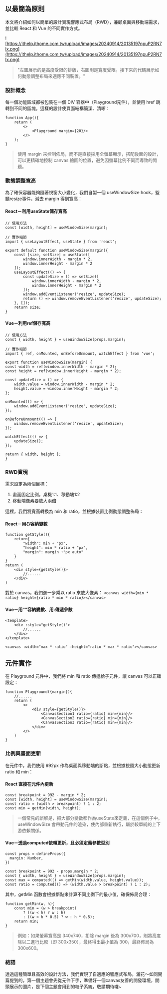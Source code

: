 ## 以最簡為原則

本文將介紹如何以簡單的設計實現響應式布局（RWD），兼顧桌面與移動端需求，並比較 React 和 Vue 的不同實作方式。

![https://ithelp.ithome.com.tw/upload/images/20240914/20135197npuP2RN7Ix.png](https://ithelp.ithome.com.tw/upload/images/20240914/20135197npuP2RN7Ix.png)
> "左圖展示的是高度受限的排版，右圖則是寬度受限。接下來的代碼展示如何動態調整布局來適應不同裝置。"
### 設計概念
每一個功能區域都被包裝在一個 DIV 容器中（Playground元件），並使用 href 跳轉到不同的區塊。這樣的設計使頁面結構簡潔、清晰：

```
function App(){
    return (
        <>
            <Playground margin={20}/>
        </>
    );
}
```

> 使用 margin 來控制佈局，而不是直接採用全螢幕顯示，搭配後面的設計，可以更精確地控制 canvas 繪圖的位置，避免因螢幕比例不同而導致的問題。

### 動態調整寬高
為了確保容器能夠隨著視窗大小變化，我們自製一個 useWindowSize hook，監聽resize事件，減去 margin 得到寬高：

#### React－利用useState儲存寬高
```
// 使用方法
const [width, height] = useWindowSize(margin);

// 實作細節
import { useLayoutEffect, useState } from 'react';

export default function useWindowSize(margin){
    const [size, setSize] = useState([
        window.innerWidth - margin * 2,
        window.innerHeight - margin * 2
    ]);
    useLayoutEffect(() => {
        const updateSize = () => setSize([
            window.innerWidth - margin * 2,
            window.innerHeight - margin * 2
        ]);
        window.addEventListener('resize', updateSize);
        return () => window.removeEventListener('resize', updateSize);
    }, []);
    return size;
}
```
#### Vue－利用ref儲存寬高
```
// 使用方法
const { width, height } = useWindowSize(props.margin);

// 實作細節
import { ref, onMounted, onBeforeUnmount, watchEffect } from 'vue';

export function useWindowSize(margin) {
const width = ref(window.innerWidth - margin * 2);
const height = ref(window.innerHeight - margin * 2);

const updateSize = () => {
    width.value = window.innerWidth - margin * 2;
    height.value = window.innerHeight - margin * 2;
};

onMounted(() => {
    window.addEventListener('resize', updateSize);
});

onBeforeUnmount(() => {
    window.removeEventListener('resize', updateSize);
});

watchEffect(() => {
    updateSize();
});

return { width, height };
}
```


### RWD實現
需求設定為兩個目標：
1. 畫面固定比例，桌機1:1、移動端1:2
2. 移動端像素要放大兩倍

這裡，我們將寬高轉換為 min 和 ratio，並根據裝置比例動態調整佈局：

#### React－用{}容納變數
```
function getStyle(){
    return{
        "width": min + "px",
        "height": min * ratio + "px",
        "margin": margin +"px auto"
    }
}
return (
    <div style={getStyle()}>
        //......
    </div>
)
```

對於 canvas，我們進一步乘以 ratio 來放大像素：
`<canvas width={min * ratio} height={ratio * min * ratio}></canvas>`

#### Vue－用""容納變數、用:傳遞參數
```
<template>
    <div :style="getStyle()">
        //......
    </div>
</template>
```
`<canvas :width="max * ratio" :height="ratio * max * ratio"></canvas>`
## 元件實作
在 Playground 元件中，我們將 min 和 ratio 傳遞給子元件，讓 canvas 可以正確設定：

```
function Playground({margin}){
    //......
    return (
        <>
            <div style={getStyle()}>
                <CanvasSection1 ratio={ratio} min={min}/>
                <CanvasSection2 ratio={ratio} min={min}/>
                <CanvasSection3 ratio={ratio} min={min}/>
            </div>
        </>
    )
}
```
### 比例與畫面更新

在元件中，我們使用 992px 作為桌面與移動端的斷點，並根據視窗大小動態更新 ratio 和 min：
#### React 直接在元件內更新
```
const breakpoint = 992 - margin * 2;
const [width, height] = useWindowSize(margin);
const ratio = (width > breakpoint) ? 1 : 2;
const min = getMin(width, height);
```
> 一個常見的誤解是，把大部分變數都作為useState來定義，在這個例子中，useWindowSize 會帶動元件的渲染，使內部重新執行，屬於較單純的上下游依賴關係。
#### Vue－透過computed依賴更新，且必須定義參數型別
```
const props = defineProps({
  margin: Number,
})

const breakpoint = 992 - props.margin * 2;
const { width, height } = useWindowSize(props.margin);
const max = computed(() => getMin(width.value, height.value));
const ratio = computed(() => (width.value > breakpoint) ? 1 : 2);
```

其中，getMin 函數會根據斷點來計算不同比例下的最小值，確保佈局合理：
```
function getMin(w, h){
    const min = (w > breakpoint)
        ? ((w < h) ? w : h)
        : ((w < h * 0.5) ? w : h * 0.5);
    return min;
}
```
> 例如：如果螢幕寬高是 340x740，扣除 margin 後為 300x700，則將高度除以二進行比較（即 300x350），最終得出最小值為 300，最終佈局為 300x600。

### 結語
透過這種簡單且高效的設計方法，我們實現了自適應的響應式布局，灑花～如同開篇提到的，第一個主題會先從元件下手，準備好一個canvas友善的開發環境，開頭展示的圖片，是下個主題會用到的粒子系統，敬請期待囉~